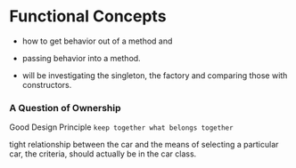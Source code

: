 # Functional Concepts

* how to get behavior out of a method and
* passing behavior into a method.

* will be investigating the singleton, the factory and comparing those with constructors.

### A Question of Ownership

Good Design Principle
``` keep together what belongs together ```

tight relationship between the car and the means of selecting a particular car, the criteria, should actually be in the
car class.